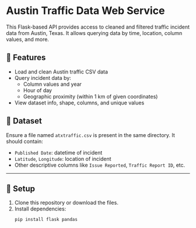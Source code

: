 # Austin Traffic Data Web Service

This Flask-based API provides access to cleaned and filtered traffic incident data from Austin, Texas. It allows querying data by time, location, column values, and more.

## 🚀 Features

- Load and clean Austin traffic CSV data
- Query incident data by:
  - Column values and year
  - Hour of day
  - Geographic proximity (within 1 km of given coordinates)
- View dataset info, shape, columns, and unique values

## 📁 Dataset

Ensure a file named `atxtraffic.csv` is present in the same directory. It should contain:
- `Published Date`: datetime of incident
- `Latitude`, `Longitude`: location of incident
- Other descriptive columns like `Issue Reported`, `Traffic Report ID`, etc.

---

## 🔧 Setup

1. Clone this repository or download the files.
2. Install dependencies:
   ```bash
   pip install flask pandas

